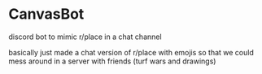 # CanvasBot
discord bot to mimic r/place in a chat channel

basically just made a chat version of r/place with emojis so that we could mess around in a server with friends (turf wars and drawings)
